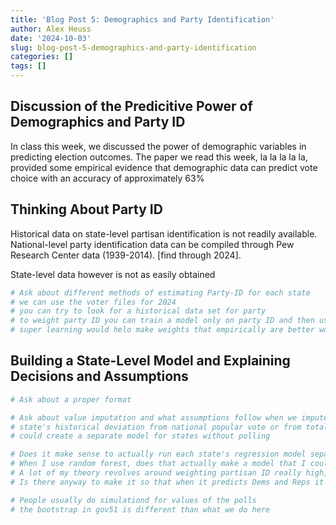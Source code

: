 ```yaml
---
title: 'Blog Post 5: Demographics and Party Identification'
author: Alex Heuss
date: '2024-10-03'
slug: blog-post-5-demographics-and-party-identification
categories: []
tags: []
---
```




## Discussion of the Predicitive Power of Demographics and Party ID

In class this week, we discussed the power of demographic variables in predicting election outcomes. The paper we read this week, la la la la la, provided some empirical evidence that demographic data can predict vote choice with an accuracy of approximately 63%

## Thinking About Party ID

Historical data on state-level partisan identification is not readily available. National-level party identification data can be compiled through Pew Research Center data (1939-2014). [find through 2024]. 

State-level data however is not as easily obtained


``` r
# Ask about different methods of estimating Party-ID for each state
# we can use the voter files for 2024
# you can try to look for a historical data set for party
# to weight party ID you can train a model only on party ID and then use ensembling
# super learning would helo make weights that empirically are better worse
```


## Building a State-Level Model and Explaining Decisions and Assumptions


``` r
# Ask about a proper format
```


``` r
# Ask about value imputation and what assumptions follow when we impute values
# state's historical deviation from national popular vote or from total outcome
# could create a separate model for states without polling
```


``` r
# Does it make sense to actually run each state's regression model separately or does that reduce the statistical power of results too much? 
# When I use random forest, does that actually make a model that I could then hypothetically use to bootstrap a bunch of election simulations
# A lot of my theory revolves around weighting partisan ID really high, how exactly can I incorporate that into the model?
# Is there anyway to make it so that when it predicts Dems and Reps it won't be more than 100 or should I re-weight based on percentage (ex. Harris at 52 and Trump at 50, then Harris % of pop vote is 52/102)

# People usually do simulationd for values of the polls
# the bootstrap in gov51 is different than what we do here
```
